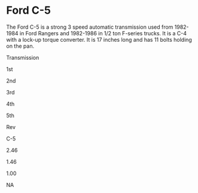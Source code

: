 # Ford C-5

The Ford C-5 is a strong 3 speed automatic transmission used from 1982-1984 in Ford Rangers and 1982-1986 in 1/2 ton F-series trucks. It is a C-4 with a lock-up torque converter. It is 17 inches long and has 11 bolts holding on the pan.

Transmission

1st

2nd

3rd

4th

5th

Rev

C-5

2.46

1.46

1.00

NA
